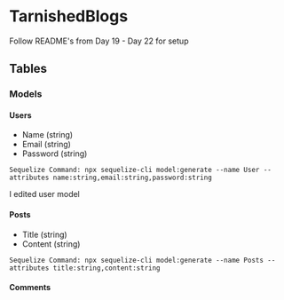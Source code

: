 # TarnishedBlogs

Follow README's from Day 19 - Day 22 for setup

## Tables

### Models

#### Users

- Name (string)
- Email (string)
- Password (string)

`Sequelize Command: npx sequelize-cli model:generate --name User --attributes name:string,email:string,password:string`

I edited user model

#### Posts

- Title (string)
- Content (string)

`Sequelize Command: npx sequelize-cli model:generate --name Posts --attributes title:string,content:string`

#### Comments
